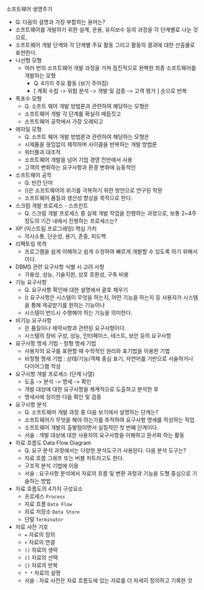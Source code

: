 소프트웨어 생명주기
  - Q. 다음의 설명과 가장 부합하는 용어는?
  - 소프트웨어를 개발하기 위한 설계, 운용, 유지보수 등의 과정을 각 단계별로 나눈 것으로, 
  - 소프트웨어 개발 단계와 각 단계별 주요 활동 그리고 활동의 결과에 대한 산출물로 표현한다.
- 나선형 모형 
  - 여러 번의 소프트웨어 개발 과정을 거쳐 점진적으로 완벽한 최종 소프트웨어를 개발하는 모형
    - Q. 4가지 주요 활동 (보기 주어짐)
    - [ 계획 수립 -> 위헙 분석 -> 개발 및 검증 -> 고객 평가 ] 순으로 반복 
- 폭포수 모형
  - Q. 소프트 웨어 개발 방법론과 관련하여 해당하는 모형은
  - 소프트웨어 개발 각 단계를 확실히 매듭짓고
  - 소프트웨어 공학에서 가장 오래되고 
- 애자일 모형
  - Q. 소프트 웨어 개발 방법론과 관련하여 해당하는 모형은
  - 시제품을 끊임없이 제작하며 사이클을 반복하는 개발 방법론
  - 워터풀과 대조적
  - 소프트웨어 개발을 넘어 기업 경영 전반에서 사용
  - 고객의 변화하는 요구사항과 환경 변화에 능동적인 
- 소프트웨어 공학
  - Q. 빈칸 단어
  - ()은 소프트웨어의 위기를 극복하기 위한 방안으로 연구된 학문
  - 소프트웨어 품질과 생산성 향상을 목적으로 한다.
- 스크럼 개발 프로세스 - 스프린트
  - Q. 스크럼 개발 프로세스 중 실제 개발 작업을 진행하는 과정으로, 보통 2~4주 정도의 기간 내에서 진행하는 프로세스는?
- XP (익스트림 프로그래밍) 핵심 가치
  - 의사소통, 단순성, 용기, 존중, 피드백 
- 리팩토링 목적
  - 프로그램을 쉽게 이해하고 쉽게 수정하여 빠르게 개발할 수 있도록 하기 위해서 이다. 
- DBMS 관련 요구사항 식별 시 고려 사항
  - 가용성, 성능, 기술지원, 상호 호환성, 구축 비용
- 기능 요구사항
  - Q. 요구사항 확인에 대한 설명에서 괄호 채우기
  - () 요구사항은 시스템이 무엇을 하는지, 어떤 기능을 하는지 등 사용자가 시스템을 통해 제공받기를 원하는 기능이나 
  - 시스템이 반드시 수행해야 하는 기능을 의미한다.
- 비기능 요구사항
  - 은 품질이나 제약사항과 관련된 요구사항이다.
  - 시스템의 장비 구성, 성능, 인터페이스, 테스트, 보안 등의 요구사항 
- 요구사항 명세 기법 - 정형 명세 기법
  - 사용자의 요구를 표현할 때 수학적인 원리와 표기법을 이용한 기법 
  - 비정형 명세 기법 : 상태/기능/객체 중심 표기, 자연어를 기반으로 서술하거나 다이어그램 작성 
- 요구사항 개발 프로세스 (단계 나열)
  - 도출 -> 분석 -> 명세 -> 확인 
  - 개발 대상에 대한 요구사항을 체계적으로 도출하고 분석한 후
  - 명세서에 정리한 다음 확인 및 검증 
- 요구사항 분석
  - Q. 소프트웨어 개발 과정 중 다음 보기에서 설명하는 단계는?
  - 소프트웨어가 무엇을 해야 하는가를 추적하여 요구사항 명세를 작성하는 작업
  - 소프트웨어 개발의 출발점이면서 실질적인 첫 번째 단계이다.
  - 서술 : 개발 대상에 대한 사용자의 요구사항을 이해하고 문서화 하는 활동 
- 자료 흐름도 Data Flow Diagram
  - Q. 요구 분석 과정에서는 다양한 분석도구가 사용된다. 다음 분석 도구는? 
  - 자료 흐름 그래프 또는 버블 차트라고도 한다.
  - 구조적 분석 기법에 이용 
  - 서술 : 요구사항 분석에서 자료의 흐름 및 변환 과정과 기능을 도형 중심으로 기술하는 방법 
- 자료 흐름도의 4가지 구성요소
  - 프로세스 `Process`
  - 자료 흐름 `Data Flow`
  - 자료 저장소 `Data Store`
  - 단말 `Terminator`
- 자료 사전 기호
  - `=`  자료의 정의 
  - `+`  자료의 연결
  - `()` 자료의 생략
  - `[]` 자료의 선택
  - `{}` 자료의 반복
  - `* *` 자료의 설명
  - 서술 : 자료 사전은 자료 흐름도에 있는 자료를 더 자세히 정의하고 기록한 것 